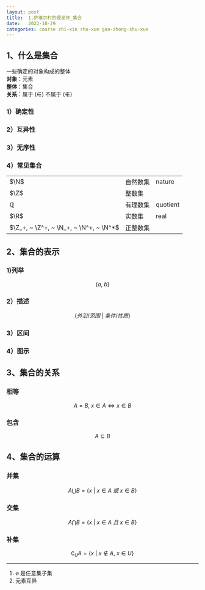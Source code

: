 ```yaml
---
layout: post
title:  1.萨维尔村的理发师_集合
date:   2022-10-29
categories: course zhi-xin shu-xue gao-zhong-shu-xue
---
```


## 1、什么是集合

一些确定的对象构成的整体  
**对象**：元素  
**整体**：集合  
**关系**：属于 $(\in)$ 不属于 $(\notin)$

### 1）确定性

### 2）互异性

### 3）无序性

### 4）常见集合

| | | |
|:-|:-|:-|
|$\N$|自然数集|nature|
|$\Z$|整数集| |
|$\mathbb{Q}$|有理数集|quotient|
|$\R$|实数集|real|
|$\Z_+, ~ \Z^+, ~ \N_+, ~ \N^+, ~ \N^*$|正整数集| |

## 2、集合的表示

### 1)列举

$$\{ a, ~ b \}$$

### 2）描述

$$\{ 外沿/范围 ~ \vert ~ 条件/性质 \}$$

### 3）区间

### 4）图示

## 3、集合的关系

### 相等

$$A = B, ~  x \in A \Leftrightarrow x \in B$$

### 包含

$$A \subseteq B$$

## 4、集合的运算

### 并集

$$A \bigcup B = \{ x ~ \vert ~ x \in A ~ 或 ~ x \in B \}$$

### 交集

$$A \bigcap B = \{ x ~ \vert ~ x \in A ~ 且 ~ x \in B \}$$

### 补集

$$\complement_{U}{A} = \{ x ~ \vert ~ x \notin A, ~ x \in U \}$$

***

1. $\varnothing$ 是任意集子集
2. 元素互异